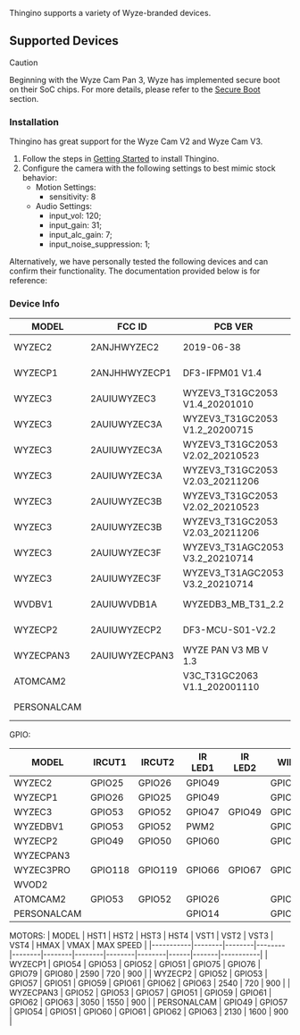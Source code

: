 Thingino supports a variety of Wyze-branded devices. 

## Supported Devices

> [!CAUTION]
> Beginning with the Wyze Cam Pan 3, Wyze has implemented secure boot on their SoC chips. For more details, please refer to the [Secure Boot](https://github.com/themactep/thingino-firmware/wiki/Supported-Cameras#secure-boot-and-camera-soc-security) section.  

### Installation
Thingino has great support for the Wyze Cam V2 and Wyze Cam V3.

1. Follow the steps in [Getting Started](https://github.com/themactep/thingino-firmware/wiki/Getting-Started) to install Thingino.
1. Configure the camera with the following settings to best mimic stock behavior:
   * Motion Settings:
     * sensitivity: 8
   * Audio Settings:
     * input_vol: 120;
     * input_gain: 31;
     * input_alc_gain: 7;
     * input_noise_suppression: 1;

Alternatively, we have personally tested the following devices and can confirm their functionality. The documentation provided below is for reference:

### Device Info

| MODEL     | FCC ID         | PCB VER                           |  SoC  | WIFI             |
|-----------|----------------|-----------------------------------|-------|------------------|
| WYZEC2    | 2ANJHWYZEC2    | 2019-06-38                        | T20X  | SDIO: RTL8189FTV |
| WYZECP1   | 2ANJHHWYZECP1  | DF3-IFPM01 V1.4                   | T20X  | SDIO: RTL8189ES  |
| WYZEC3    | 2AUIUWYZEC3    | WYZEV3_T31GC2053 V1.4_20201010    | T31ZX | SDIO: RTL8189FTV |
| WYZEC3    | 2AUIUWYZEC3A   | WYZEV3_T31GC2053 V1.2_20200715    | T31X  | SDIO: RTL8189FTV |
| WYZEC3    | 2AUIUWYZEC3A   | WYZEV3_T31GC2053 V2.02_20210523   | T31ZX | SDIO: ATBM6031   |
| WYZEC3    | 2AUIUWYZEC3A   | WYZEV3_T31GC2053 V2.03_20211206   | T31X  | SDIO: ATBM6031   |
| WYZEC3    | 2AUIUWYZEC3B   | WYZEV3_T31GC2053 V2.02_20210523   | T31ZX | SDIO: RTL8189FTV |
| WYZEC3    | 2AUIUWYZEC3B   | WYZEV3_T31GC2053 V2.03_20211206   | T31X  | SDIO: RTL8189FTV |
| WYZEC3    | 2AUIUWYZEC3F   | WYZEV3_T31AGC2053 V3.2_20210714   | T31A  | SDIO: ATBM6031   |
| WYZEC3    | 2AUIUWYZEC3F   | WYZEV3_T31AGC2053 V3.2_20210714   | T31A  | SDIO: ATBM6031   |
| WVDBV1    | 2AUIUWVDB1A    | WYZEDB3_MB_T31_2.2                | T31X  | SDIO: RTL8189FTV |
| WYZECP2   | 2AUIUWYZECP2   | DF3-MCU-S01-V2.2                  | T31X  | SDIO: ATBM6031   |
| WYZECPAN3 | 2AUIUWYZECPAN3 | WYZE PAN V3 MB V 1.3              | T31X  | SDIO: ATBM6031   |
| ATOMCAM2  |                | V3C_T31GC2063 V1.1_202001110      | T31ZX | SDIO: ATBM6031   |
| PERSONALCAM  |           |                                | T31X    | SDIO: ATBM6031   |

GPIO:

| MODEL     | IRCUT1 | IRCUT2 | IR LED1 | IR LED2 | WIFI   | LED1   | LED2   | SPEAKER | TF_EN  | TF_CD  | SD_ABLE | SD_PWR |BUTTON1 | BUTTON2 | SUB1G  | USB    |
|-----------|--------|--------|---------|---------|--------|--------|--------|---------|--------|--------|---------|--------|--------|---------|--------|--------|
| WYZEC2    | GPIO25 | GPIO26 | GPIO49  |         | GPIO62 | GPIO38 | GPIO39 | GPIO63  | GPIO54 | GPIO48 | GPIO47  |        | GPIO46 |         |        | GPIO47 |
| WYZECP1   | GPIO26 | GPIO25 | GPIO49  |         | GPIO62 | GPIO38 | GPIO39 | GPIO63  | GPIO54 | GPIO48 | GPIO47  |        | GPIO46 |         |        | GPIO47 |
| WYZEC3    | GPIO53 | GPIO52 | GPIO47  | GPIO49  | GPIO57 | GPIO38 | GPIO39 | GPIO63  | GPIO50 | GPIO62 | GPIO48  |        | GPIO51 |         |        |        |
| WYZEDBV1  | GPIO53 | GPIO52 | PWM2    |         | GPIO57 | GPIO38 | GPIO39 | GPIO58  |        |        | GPIO62  |        | GPIO06 | GPIO07  | GPIO61 |        |
| WYZECP2   | GPIO49 | GPIO50 | GPIO60  |         | GPIO58 | GPIO38 | GPIO39 | GPIO07  | GPIO47 | GPIO48 | GPIO54  |        | GPIO06 |         |        |        |
| WYZECPAN3 |        |        |         |         |        |        |        |         |        |        |         |        |        |         |        |        |
| WYZEC3PRO | GPIO118| GPIO119| GPIO66  | GPIO67  | GPIO57 | GPIO105| GPIO106| GPIO63  | GPIO58 | GPIO70 | GPIO71  | GPIO121| GPIO107|         |        |        |
| WVOD2     |        |        |         |         |        |        |        |         |        |        |         |        |        |         |        |        |
| ATOMCAM2  | GPIO53 | GPIO52 | GPIO26  |         | GPIO57 | GPIO38 | GPIO39 | GPIO63  | GPIO50 | GPIO59 | GPIO48  |        | GPIO51 |         |        | GPIO47 |
| PERSONALCAM  |        |        | GPIO14  |         | GPIO57 | GPIO47 | GPIO48 | GPIO63  | GPIO50 | GPIO59 | GPIO39  |        |        |         |        |        |

MOTORS: 
| MODEL     | HST1   | HST2   | HST3   | HST4   | VST1   | VST2   | VST3   | VST4   | HMAX | VMAX  | MAX SPEED |
|-----------|--------|--------|--------|--------|--------|--------|--------|--------|------|-------|-----------|
| WYZECP1   | GPIO54 | GPIO53 | GPIO52 | GPIO51 | GPIO75 | GPIO76 | GPIO79 | GPIO80 | 2590 | 720   | 900       |
| WYZECP2   | GPIO52 | GPIO53 | GPIO57 | GPIO51 | GPIO59 | GPIO61 | GPIO62 | GPIO63 | 2540 | 720   | 900       |
| WYZECPAN3 | GPIO52 | GPIO53 | GPIO57 | GPIO51 | GPIO59 | GPIO61 | GPIO62 | GPIO63 | 3050 | 1550   | 900       |
| PERSONALCAM | GPIO49 | GPIO57 | GPIO54 | GPIO51 | GPIO60 | GPIO61 | GPIO62 | GPIO63 | 2130 | 1600  | 900       |
